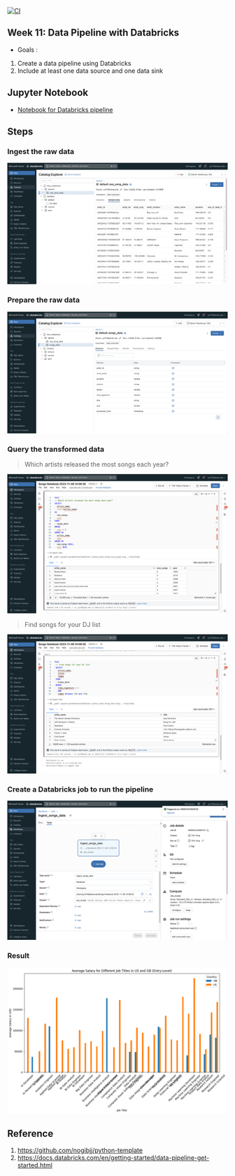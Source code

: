 [![CI](https://github.com/nogibjj/python-template/actions/workflows/cicd.yml/badge.svg)](https://github.com/nogibjj/python-template/actions/workflows/cicd.yml)
## Week 11: Data Pipeline with Databricks
- Goals :
1. Create a data pipeline using Databricks
2. Include at least one data source and one data sink

## Jupyter Notebook
- [Notebook for Databricks pipeline](https://github.com/nogibjj/Week11-Databricks/blob/main/Songs%20Notebook%202023-11-08%2014_06_35.ipynb)

## Steps
### Ingest the raw data

![](Results/raw_data.png)

### Prepare the raw data

![](Results/prepared_data.png)

### Query the transformed data

> Which artists released the most songs each year?

![](Results/sql_query1.png)

> Find songs for your DJ list

![](Results/sql_query2.png)

### Create a Databricks job to run the pipeline

![](Results/pipeline.png)


### Result

![](Results/dv.png)

## Reference

1. https://github.com/nogibjj/python-template
2. https://docs.databricks.com/en/getting-started/data-pipeline-get-started.html